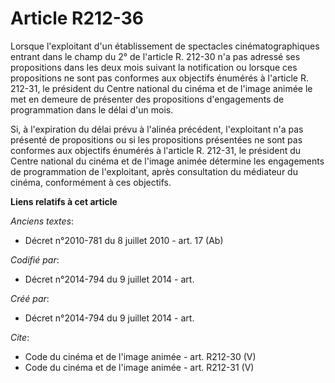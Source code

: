 # Article R212-36

Lorsque l'exploitant d'un établissement de spectacles cinématographiques entrant dans le champ du 2° de l'article R. 212-30
n'a pas adressé ses propositions dans les deux mois suivant la notification ou lorsque ces propositions ne sont pas conformes
aux objectifs énumérés à l'article R. 212-31, le président du Centre national du cinéma et de l'image animée le met en
demeure de présenter des propositions d'engagements de programmation dans le délai d'un mois. 

Si, à l'expiration du délai prévu à l'alinéa précédent, l'exploitant n'a pas présenté de propositions ou si les propositions
présentées ne sont pas conformes aux objectifs énumérés à l'article R. 212-31, le président du Centre national du cinéma et
de l'image animée détermine les engagements de programmation de l'exploitant, après consultation du médiateur du cinéma,
conformément à ces objectifs.

**Liens relatifs à cet article**

_Anciens textes_:

  - Décret n°2010-781 du 8 juillet 2010 - art. 17 (Ab)

_Codifié par_:

  - Décret n°2014-794 du 9 juillet 2014 - art.

_Créé par_:

  - Décret n°2014-794 du 9 juillet 2014 - art.

_Cite_:

  - Code du cinéma et de l'image animée - art. R212-30 (V)
  - Code du cinéma et de l'image animée - art. R212-31 (V)
